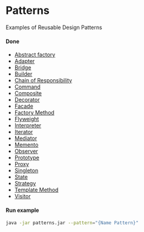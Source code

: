 Patterns
===================

Examples of Reusable Design Patterns

#### Done

* [Abstract factory](https://github.com/keygenqt/skill-patterns/blob/master/src/main/kotlin/com/keygenqt/patterns/pattern/abstract_factory/Runner.kt#L9)
* [Adapter](https://github.com/keygenqt/skill-patterns/blob/master/src/main/kotlin/com/keygenqt/patterns/pattern/adapter/Runner.kt#L5)
* [Bridge](https://github.com/keygenqt/skill-patterns/blob/master/src/main/kotlin/com/keygenqt/patterns/pattern/bridge/Runner.kt#L5)
* [Builder](https://github.com/keygenqt/skill-patterns/blob/master/src/main/kotlin/com/keygenqt/patterns/pattern/builder/Runner.kt#L5)
* [Chain of Responsibility](https://github.com/keygenqt/skill-patterns/blob/master/src/main/kotlin/com/keygenqt/patterns/pattern/chain_of_responsibility/Runner.kt#L5)
* [Command](https://github.com/keygenqt/skill-patterns/blob/master/src/main/kotlin/com/keygenqt/patterns/pattern/command/Runner.kt#L5)
* [Composite](https://github.com/keygenqt/skill-patterns/blob/master/src/main/kotlin/com/keygenqt/patterns/pattern/composite/Runner.kt#L5)
* [Decorator](https://github.com/keygenqt/skill-patterns/blob/master/src/main/kotlin/com/keygenqt/patterns/pattern/decorator/Runner.kt#L5)
* [Facade](https://github.com/keygenqt/skill-patterns/blob/master/src/main/kotlin/com/keygenqt/patterns/pattern/facade/Runner.kt#L5)
* [Factory Method](https://github.com/keygenqt/skill-patterns/blob/master/src/main/kotlin/com/keygenqt/patterns/pattern/factory_method/Runner.kt#L5)
* [Flyweight](https://github.com/keygenqt/skill-patterns/blob/master/src/main/kotlin/com/keygenqt/patterns/pattern/flyweight/Runner.kt#L5)
* [Interpreter](https://github.com/keygenqt/skill-patterns/blob/master/src/main/kotlin/com/keygenqt/patterns/pattern/interpreter/Runner.kt#L5)
* [Iterator](https://github.com/keygenqt/skill-patterns/blob/master/src/main/kotlin/com/keygenqt/patterns/pattern/iterator/Runner.kt#L5)
* [Mediator](https://github.com/keygenqt/skill-patterns/blob/master/src/main/kotlin/com/keygenqt/patterns/pattern/mediator/Runner.kt#L5)
* [Memento](https://github.com/keygenqt/skill-patterns/blob/master/src/main/kotlin/com/keygenqt/patterns/pattern/memento/Runner.kt#L5)
* [Observer](https://github.com/keygenqt/skill-patterns/blob/master/src/main/kotlin/com/keygenqt/patterns/pattern/observer/Runner.kt#L5)
* [Prototype](https://github.com/keygenqt/skill-patterns/blob/master/src/main/kotlin/com/keygenqt/patterns/pattern/prototype/Runner.kt#L5)
* [Proxy](https://github.com/keygenqt/skill-patterns/blob/master/src/main/kotlin/com/keygenqt/patterns/pattern/proxy/Runner.kt#L5)
* [Singleton](https://github.com/keygenqt/skill-patterns/blob/master/src/main/kotlin/com/keygenqt/patterns/pattern/singleton/Runner.kt#L5)
* [State](https://github.com/keygenqt/skill-patterns/blob/master/src/main/kotlin/com/keygenqt/patterns/pattern/state/Runner.kt#L5)
* [Strategy](https://github.com/keygenqt/skill-patterns/blob/master/src/main/kotlin/com/keygenqt/patterns/pattern/strategy/Runner.kt#L5)
* [Template Method](https://github.com/keygenqt/skill-patterns/blob/master/src/main/kotlin/com/keygenqt/patterns/pattern/template_method/Runner.kt#L5)
* [Visitor](https://github.com/keygenqt/skill-patterns/blob/master/src/main/kotlin/com/keygenqt/patterns/pattern/visitor/Runner.kt#L5)

#### Run example

```bash
java -jar patterns.jar --pattern="{Name Pattern}"
```